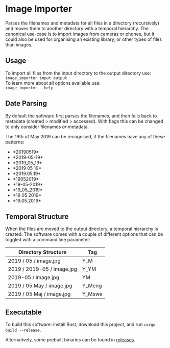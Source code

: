 # Image Importer

Parses the filenames and metadata for all files in a directory (recursively) and moves them to another directory with a temporal hierarchy.
The canonical use-case is to import images from cameras or phones, but it could also be used for organising an existing library, or other types of files than images.


## Usage

To import all files from the input directory to the output directory use:  
```image_importer input output```  
To learn more about all options available use:  
```image_importer --help```

## Date Parsing

By default the software first parses the filenames, and then falls back to metadata (created > modified > accessed).
With flags this can be changed to only consider filenames *or* metadata.

The 19th of May 2019 can be recognised, if the filenames have any of these patterns:

- \*20190519\*
- \*2019-05-19\*
- \*2019_05_19\*
- \*2019 05 19\*
- \*2019.05.19\*
- \*19052019\*
- \*19-05-2019\*
- \*19_05_2019\*
- \*19 05 2019\*
- \*19.05.2019\*


## Temporal Structure

When the files are moved to the output directory, a temporal hierarchy is created.
The software comes with a couple of different options that can be toggled with a command line parameter:

| Directory Structure | Tag |
|---|---|
| 2019 / 05 / image.jpg | Y_M |
| 2019 / 2019-05 / image.jpg | Y_YM |
| 2019-05 / image.jpg | YM |
| 2019 / 05 May / image.jpg | Y_Meng |
| 2019 / 05 Maj / image.jpg | Y_Mswe |


## Executable

To build this software: install Rust, download this project, and run `cargo build --release`.

Alternatively, some prebuilt binaries can be found in [releases](/releases).
